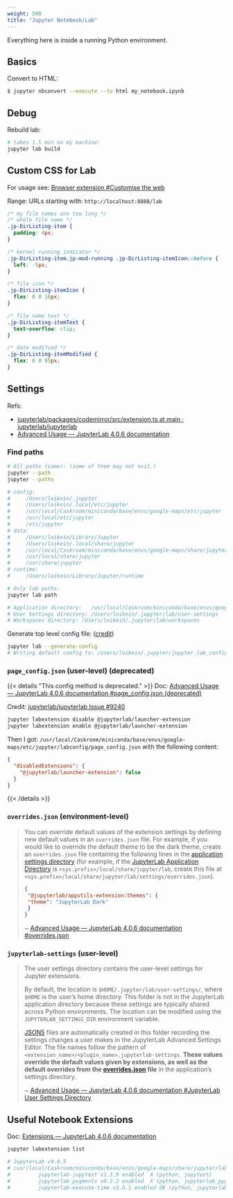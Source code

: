 ```yaml
---
weight: 500
title: "Jupyter Notebook/Lab"
---
```

Everything here is inside a running Python environment.

## Basics

Convert to HTML:

```bash
$ jupyter nbconvert --execute --to html my_notebook.ipynb
```

## Debug

Rebuild lab:

```sh
# takes 1.5 min on my machine:
jupyter lab build
```

## Custom CSS for Lab

For usage see: [Browser extension #Customise the web](/computer/internet/browser-extension/#customise-the-web)

Range: URLs starting with: `http://localhost:8888/lab`

```css
/* my file names are too long */
/* whole file name */
.jp-DirListing-item {
  padding: 4px;
}

/* kernel running indicator */
.jp-DirListing-item.jp-mod-running .jp-DirListing-itemIcon::before {
  left: -5px;
}

/* file icon */
.jp-DirListing-itemIcon {
  flex: 0 0 16px;
}

/* file name text */
.jp-DirListing-itemText {
  text-overflow: clip;
}

/* date modified */
.jp-DirListing-itemModified {
  flex: 0 0 95px;
}
```

## Settings

Refs:

- [jupyterlab/packages/codemirror/src/extension.ts at main · jupyterlab/jupyterlab](https://github.com/jupyterlab/jupyterlab/blob/main/packages/codemirror/src/extension.ts)
- [Advanced Usage — JupyterLab 4.0.6 documentation](https://jupyterlab.readthedocs.io/en/stable/user/directories.html)

### Find paths

```sh
# All paths (same): (some of them may not exit.)
jupyter --path  
jupyter --paths

# config:
#     /Users/loikein/.jupyter
#     /Users/loikein/.local/etc/jupyter
#     /usr/local/Caskroom/miniconda/base/envs/google-maps/etc/jupyter
#     /usr/local/etc/jupyter
#     /etc/jupyter
# data:
#     /Users/loikein/Library/Jupyter
#     /Users/loikein/.local/share/jupyter
#     /usr/local/Caskroom/miniconda/base/envs/google-maps/share/jupyter
#     /usr/local/share/jupyter
#     /usr/share/jupyter
# runtime:
#     /Users/loikein/Library/Jupyter/runtime
```

```sh
# Only lab paths:
jupyter lab path

# Application directory:   /usr/local/Caskroom/miniconda/base/envs/google-maps/share/jupyter/lab
# User Settings directory: /Users/loikein/.jupyter/lab/user-settings
# Workspaces directory: /Users/loikein/.jupyter/lab/workspaces
```

Generate top level config file: \([credit](https://stackoverflow.com/a/50750181/10668706)\)

```sh
jupyter lab --generate-config
# Writing default config to: /Users/loikein/.jupyter/jupyter_lab_config.py
```

### `page_config.json` \(user-level\) \(deprecated\)

{{< details "This config method is deprecated." >}}
Doc: [Advanced Usage — JupyterLab 4.0.6 documentation #page_config.json (deprecated)](https://jupyterlab.readthedocs.io/en/stable/user/directories.html#page-config-json-deprecated)

Credit: [jupyterlab/jupyterlab Issue #9240](https://github.com/jupyterlab/jupyterlab/issues/9240#issuecomment-718966268)

```sh
jupyter labextension disable @jupyterlab/launcher-extension
jupyter labextension enable @jupyterlab/launcher-extension
```

Then I got: `/usr/local/Caskroom/miniconda/base/envs/google-maps/etc/jupyter/labconfig/page_config.json` with the following content:

```json
{
  "disabledExtensions": {
    "@jupyterlab/launcher-extension": false
  }
}
```
{{< /details >}}


### `overrides.json` \(environment-level\)

> You can override default values of the extension settings by defining new default values in an `overrides.json` file. For example, if you would like to override the default theme to be the dark theme, create an `overrides.json` file containing the following lines in the [application settings directory](https://jupyterlab.readthedocs.io/en/stable/user/directories.html#application-settings-directory) (for example, if the [JupyterLab Application Directory](https://jupyterlab.readthedocs.io/en/stable/user/directories.html#application-directory) is `<sys.prefix>/local/share/jupyter/lab`, create this file at `<sys.prefix>/local/share/jupyter/lab/settings/overrides.json`).
> 
> ```json
> {
>  "@jupyterlab/apputils-extension:themes": {
>  "theme": "JupyterLab Dark"
>  }
> }
> ```
> 
> ~ [Advanced Usage — JupyterLab 4.0.6 documentation #overrides.json](https://jupyterlab.readthedocs.io/en/stable/user/directories.html#overrides-json)


### `jupyterlab-settings` \(user-level\)

> The user settings directory contains the user-level settings for Jupyter extensions.
> 
> By default, the location is `$HOME/.jupyter/lab/user-settings/`, where `$HOME` is the user’s home directory. This folder is not in the JupyterLab application directory because these settings are typically shared across Python environments. The location can be modified using the `JUPYTERLAB_SETTINGS_DIR` environment variable.
> 
> [JSON5](https://json5.org/) files are automatically created in this folder recording the settings changes a user makes in the JupyterLab Advanced Settings Editor. The file names follow the pattern of `<extension_name>/<plugin_name>.jupyterlab-settings`. **These values override the default values given by extensions, as well as the default overrides from the [overrides.json](https://jupyterlab.readthedocs.io/en/stable/user/directories.html#overridesjson) file** in the application’s settings directory.
> 
> ~ [Advanced Usage — JupyterLab 4.0.6 documentation #JupyterLab User Settings Directory](https://jupyterlab.readthedocs.io/en/stable/user/directories.html#jupyterlab-user-settings-directory)



## Useful Notebook Extensions

Doc: [Extensions — JupyterLab 4.0.6 documentation](https://jupyterlab.readthedocs.io/en/stable/user/extensions.html)

```sh
jupyter labextension list

# JupyterLab v4.0.5
# /usr/local/Caskroom/miniconda/base/envs/google-maps/share/jupyter/labextensions
#         jupyterlab-jupytext v1.3.9 enabled  X (python, jupytext)
#         jupyterlab_pygments v0.2.2 enabled  X (python, jupyterlab_pygments)
#         jupyterlab-execute-time v3.0.1 enabled OK (python, jupyterlab_execute_time)
```

